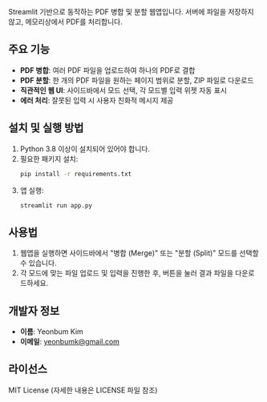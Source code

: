 
Streamlit 기반으로 동작하는 PDF 병합 및 분할 웹앱입니다. 서버에 파일을 저장하지 않고, 메모리상에서 PDF를 처리합니다.

## 주요 기능
- **PDF 병합**: 여러 PDF 파일을 업로드하여 하나의 PDF로 결합
- **PDF 분할**: 한 개의 PDF 파일을 원하는 페이지 범위로 분할, ZIP 파일로 다운로드
- **직관적인 웹 UI**: 사이드바에서 모드 선택, 각 모드별 입력 위젯 자동 표시
- **에러 처리**: 잘못된 입력 시 사용자 친화적 메시지 제공

## 설치 및 실행 방법
1. Python 3.8 이상이 설치되어 있어야 합니다.
2. 필요한 패키지 설치:
   ```bash
   pip install -r requirements.txt
   ```
3. 앱 실행:
   ```bash
   streamlit run app.py
   ```

## 사용법
1. 웹앱을 실행하면 사이드바에서 "병합 (Merge)" 또는 "분할 (Split)" 모드를 선택할 수 있습니다.
2. 각 모드에 맞는 파일 업로드 및 입력을 진행한 후, 버튼을 눌러 결과 파일을 다운로드하세요.

## 개발자 정보
- **이름**: Yeonbum Kim
- **이메일**: yeonbumk@gmail.com

## 라이선스
MIT License (자세한 내용은 LICENSE 파일 참조) 